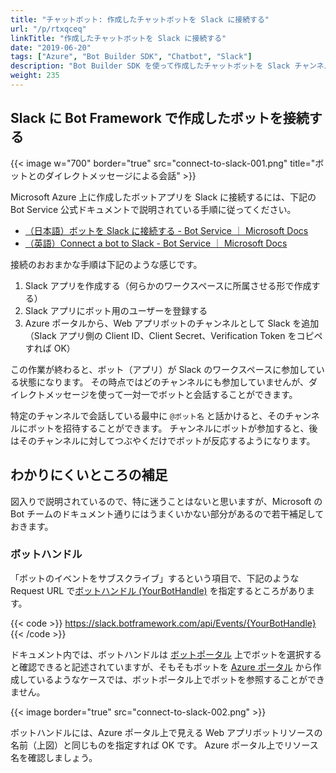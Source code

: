 ```yaml
---
title: "チャットボット: 作成したチャットボットを Slack に接続する"
url: "/p/rtxqceq"
linkTitle: "作成したチャットボットを Slack に接続する"
date: "2019-06-20"
tags: ["Azure", "Bot Builder SDK", "Chatbot", "Slack"]
description: "Bot Builder SDK を使って作成したチャットボットを Slack チャンネルに接続することで、Slack ワークスペース内のユーザーがチャットボットと会話できるようになります。"
weight: 235
---
```


Slack に Bot Framework で作成したボットを接続する
----

{{< image w="700" border="true" src="connect-to-slack-001.png" title="ボットとのダイレクトメッセージによる会話" >}}

Microsoft Azure 上に作成したボットアプリを Slack に接続するには、下記の Bot Service 公式ドキュメントで説明されている手順に従ってください。

- [（日本語）ボットを Slack に接続する - Bot Service ｜ Microsoft Docs](https://docs.microsoft.com/ja-jp/azure/bot-service/bot-service-channel-connect-slack?view=azure-bot-service-4.0)
- [（英語）Connect a bot to Slack - Bot Service ｜ Microsoft Docs](https://docs.microsoft.com/en-us/azure/bot-service/bot-service-channel-connect-slack?view=azure-bot-service-4.0)

接続のおおまかな手順は下記のような感じです。

1. Slack アプリを作成する（何らかのワークスペースに所属させる形で作成する）
2. Slack アプリにボット用のユーザーを登録する
3. Azure ポータルから、Web アプリボットのチャンネルとして Slack を追加（Slack アプリ側の Client ID、Client Secret、Verification Token をコピペすれば OK）

この作業が終わると、ボット（アプリ）が Slack のワークスペースに参加している状態になります。
その時点ではどのチャンネルにも参加していませんが、ダイレクトメッセージを使って一対一でボットと会話することができます。

特定のチャンネルで会話している最中に `@ボット名` と話かけると、そのチャンネルにボットを招待することができます。
チャンネルにボットが参加すると、後はそのチャンネルに対してつぶやくだけでボットが反応するようになります。


わかりにくいところの補足
----

図入りで説明されているので、特に迷うことはないと思いますが、Microsoft の Bot チームのドキュメント通りにはうまくいかない部分があるので若干補足しておきます。

### ボットハンドル

「ボットのイベントをサブスクライブ」するという項目で、下記のような Request URL で[ボットハンドル (YourBotHandle)](https://docs.microsoft.com/ja-jp/azure/bot-service/bot-service-resources-identifiers-guide?view=azure-bot-service-4.0#bot-handle) を指定するところがあります。

{{< code >}}
https://slack.botframework.com/api/Events/{YourBotHandle}
{{< /code >}}

ドキュメント内では、ボットハンドルは [ボットポータル](https://dev.botframework.com/bots) 上でボットを選択すると確認できると記述されていますが、そもそもボットを [Azure ポータル](https://portal.azure.com/) から作成しているようなケースでは、ボットポータル上でボットを参照することができません。

{{< image border="true" src="connect-to-slack-002.png" >}}

ボットハンドルには、Azure ポータル上で見える Web アプリボットリソースの名前（上図）と同じものを指定すれば OK です。
Azure ポータル上でリソース名を確認しましょう。

